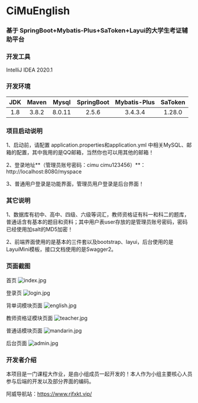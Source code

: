 # CiMuEnglish
### 基于 SpringBoot+Mybatis-Plus+SaToken+Layui的大学生考证辅助平台

### 开发工具

IntelliJ IDEA 2020.1

### 开发环境

| JDK | Maven| Mysql  | SpringBoot | Mybatis-Plus | SaToken| 
| :-------------: |:-------------:| :-------------:| :-------------:|:-------------:| :-------------:|
| 1.8  | 3.8.2 | 8.0.11| 2.5.6 | 3.4.3.4 | 1.28.0 | 

### 项目启动说明

1、启动前，请配置 application.properties和application.yml 中相关MySQL、邮箱的配置，其中我用的是QQ邮箱，当然你也可以用其他的邮箱！

2、登录地址**（管理员账号密码：cimu cimu123456）**：http://localhost:8080/myspace

3、普通用户登录是功能界面，管理员用户登录是后台界面！

### 其它说明

1、数据库有初中、高中、四级、六级等词汇，教师资格证有科一和科二的题库，普通话含有基本的题目和资料；其中用户表user存放的是管理员账号密码，密码已经使用加salt的MD5加密！

2、前端界面使用的是基本的三件套以及bootstrap、layui，后台使用的是LayuiMini模板，接口文档使用的是Swagger2。

### 页面截图
首页
![index.jpg](http://imgtu.aiyunkj.com/2022/05/20/b6210ccd82e2b.jpg)

登录页
![login.jpg](http://imgtu.aiyunkj.com/2022/05/20/b99a574353143.jpg)

背单词模块页面
![english.jpg](http://imgtu.aiyunkj.com/2022/05/20/ad22ef8e15851.jpg)

教师资格证模块页面
![teacher.jpg](http://imgtu.aiyunkj.com/2022/05/20/ec09a12470f65.jpg)

普通话模块页面
![mandarin.jpg](http://imgtu.aiyunkj.com/2022/05/20/db92b6ccbba95.jpg)

后台页面
![admin.jpg](http://imgtu.aiyunkj.com/2022/05/20/e76c2239af3f2.jpg)

### 开发者介绍

本项目是一门课程大作业，是由小组成员一起开发的！本人作为小组主要核心人员参与后端的开发以及部分界面的编码。

阿威导航站：https://www.rjfxkt.vip/
